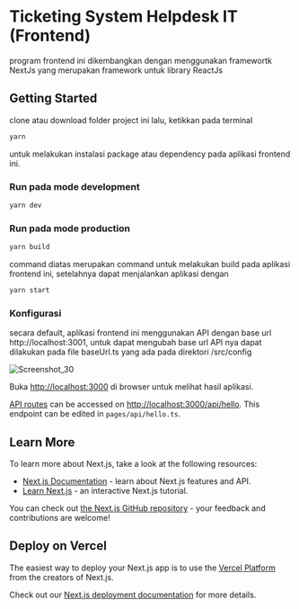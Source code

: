 # Ticketing System Helpdesk IT (Frontend)
program frontend ini dikembangkan dengan menggunakan framewortk NextJs yang merupakan framework untuk library ReactJs

## Getting Started
clone atau download folder project ini lalu, ketikkan pada terminal

```bash
yarn
```
untuk melakukan instalasi package atau dependency pada aplikasi frontend ini.

### Run pada mode development
```bash
yarn dev
```

### Run pada mode production
```bash
yarn build
```
command diatas merupakan command untuk melakukan build pada aplikasi frontend ini, setelahnya dapat menjalankan aplikasi dengan 
```bash
yarn start
```

### Konfigurasi
secara default, aplikasi frontend ini menggunakan API dengan base url http://localhost:3001, untuk dapat mengubah base url API nya dapat dilakukan pada file 
baseUrl.ts yang ada pada direktori /src/config

![Screenshot_30](https://user-images.githubusercontent.com/74215225/250711336-a3559218-a8b3-47ab-b13d-6f2551b5836a.png)

Buka [http://localhost:3000](http://localhost:3000) di browser untuk melihat hasil aplikasi.

[API routes](https://nextjs.org/docs/api-routes/introduction) can be accessed on [http://localhost:3000/api/hello](http://localhost:3000/api/hello). This endpoint can be edited in `pages/api/hello.ts`.

## Learn More

To learn more about Next.js, take a look at the following resources:

- [Next.js Documentation](https://nextjs.org/docs) - learn about Next.js features and API.
- [Learn Next.js](https://nextjs.org/learn) - an interactive Next.js tutorial.

You can check out [the Next.js GitHub repository](https://github.com/vercel/next.js/) - your feedback and contributions are welcome!

## Deploy on Vercel

The easiest way to deploy your Next.js app is to use the [Vercel Platform](https://vercel.com/new?utm_medium=default-template&filter=next.js&utm_source=create-next-app&utm_campaign=create-next-app-readme) from the creators of Next.js.

Check out our [Next.js deployment documentation](https://nextjs.org/docs/deployment) for more details.
